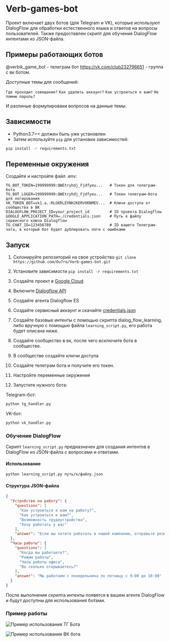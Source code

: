# Verb-games-bot

Проект включает двух ботов (для Telegram и VK), которые используют DialogFlow для обработки естественного языка и ответов на вопросы пользователей. Также предоставлен скрипт для обучения DialogFlow интентами из JSON-файла.

## Примеры работающих ботов
@verbik_game_bot - телеграм бот
https://vk.com/club232796651 - группа с вк ботом.

Доступные темы для сообщений:

`Где проходит совещание?`
`Как удалить аккаунт?`
`Как устроиться к вам?`
`Не помню пароль?`

И разлиные формулироваки вопросов на данные темы.

## Зависимости

- Python3.7=< должен быть уже установлен
- Затем используйте `pip` для установки зависимостей:

```bash
pip install -r requirements.txt
```

## Переменные окружения
Создайте и настройте файл .env:

```
TG_BOT_TOKEN=199999999:QWEtryhdj_Fjdfyeu...   # Токен для телеграм-бота
TG_BOT_LOGER=199999999:QWEtryhdj_Fjdfyeu...   # Токен телеграм-бота для логирования
VK_TOKEN_BOT=vk1.a.:RLGKRLEVNHJKERVOKNMEV...  # Ключи доступа от сообщества в ВК
DIALOGFLOW_PROJECT_ID=your_project_id         # ID проекта Dialogflow
GOOGLE_APPLICATION_PATH=./credentials.json    # Путь к файлу сервисного ключа Dialogflow
TG_CHAT_ID=123456789                          # ID вашего Телеграм-чата, в который бот будет дублировать логи с ошибками
```

## Запуск

1. Склонируйте репозиторий на свое устройство `git clone https://github.com/Ou7ro/Verb-games-bot.git`

2. Установите зависимости `pip install -r requirements.txt`

3. Создайте проект в [Google Cloud](https://console.cloud.google.com/welcome?project=newagent-prhm)

4. Включите [Dialogflow API](https://console.cloud.google.com/apis/enableflow?apiid=dialogflow.googleapis.com)

5. Создайте агента Dialogflow ES

6. Создайте сервисный аккаунт и скачайте [credentials.json](https://console.cloud.google.com/projectselector2/iam-admin/serviceaccounts?supportedpurview=project)

7. Создайте базовые интенты с помощью скрипта dialog_flow_learning, либо вручную c помощью файла `learning_script.py`, его работа будет описана ниже.

8. Создайте сообщество в вк, после чего всключите бота в сообществе.

9. В сообществе создайте ключи доступа

10. Создайте телеграм бота и получите его токен.

11. Настройте переменные окружения

12. Запустите нужного бота:

Telegram-бот:
```bash
python tg_handler.py
```

VK-бот:
```bash
python vk_handler.py
```

### Обучение DialogFlow

Скрипт `learning_script.py` предназначен для создания интентов в DialogFlow из JSON-файла с вопросами и ответами.

#### Использование

```bash
python learning_script.py путь/к/файлу.json
```

#### Структура JSON-файла

```json
{
  "Устройство на работу": {
    "questions": [
      "Как устроиться к вам на работу?",
      "Как устроиться к вам?",
      "Возможность трудоустройства",
      "Хочу работать у вас"
    ],
    "answer": "Если вы хотите работать в нашей компании, отправьте резюме на email: hr@company.com"
  },
  "Часы работы": {
    "questions": [
      "Когда вы работаете?",
      "Режим работы",
      "Часы работы офиса",
      "Во сколько открываетесь?"
    ],
    "answer": "Мы работаем с понедельника по пятницу с 9:00 до 18:00"
  }
}
```

После выполнения скрипта интенты появятся в вашем агенте DialogFlow и будут доступны для использования ботами.

### Пример работы

![Пример использования ТГ Бота](https://github.com/user-attachments/assets/3cdd2e16-595d-47ef-be6d-cd7ef0e3c572)

![Пример использования ВК бота](https://github.com/user-attachments/assets/575da44b-aefd-4b6f-b851-73e4c6d40071)

